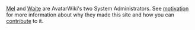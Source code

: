[Mel](User:_Mel.md "wikilink") and [Waite](User:_Waite.md "wikilink")
are AvatarWiki's two System Administrators. See
[motivation](Motivation.md "wikilink") for more information about why
they made this site and how you can
[contribute](contributing.md "wikilink") to it.
